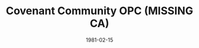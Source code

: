 ---
date: &id001 1981-02-15
end_date: null
location:
  address: Placentia
  city: MISSING
  state: CA
minister:
- end: 1988-01-01
  name: Gregory Bahnsen
  start: 1981-02-15
  type: Pastor
ministers:
- Gregory Bahnsen
name: Covenant Community OPC
names: null
origination_date: *id001
raw_data: "AR Placentia\nCovenant Community OPC (February 15, 1981\u2013March 6, 1988)\n\
  (merged with Plymouth Congregational Church, Newport Beach, California, 1988)\n\
  Pastor: Gregory Bahnsen, 1981\u201388"
received_from: null
states:
- CA
status:
  active: false
  end_date: null
  reason: null
  received_from: null
  withdrawal_to: null
title: Covenant Community OPC (MISSING CA)
year_established:
- 1981

---